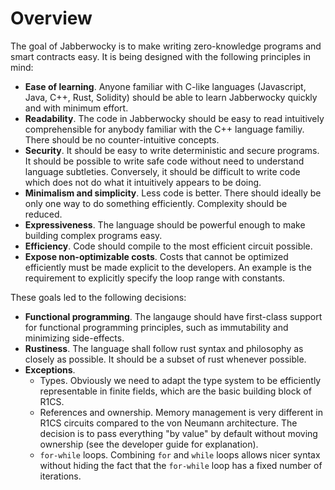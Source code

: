 # Overview

The goal of Jabberwocky is to make writing zero-knowledge programs and smart
contracts easy. It is being designed with the following principles in mind:

- **Ease of learning**. Anyone familiar with C-like languages (Javascript, Java,
 C++, Rust, Solidity) should be able to learn Jabberwocky quickly and with
 minimum effort.
- **Readability**. The code in Jabberwocky should be easy to read intuitively
 comprehensible for anybody familiar with the C++ language familiy. There should
 be no counter-intuitive concepts.
- **Security**. It should be easy to write deterministic and secure programs.
 It should be possible to write safe code without need to understand language
 subtleties. Conversely, it should be difficult to write code which does not do
 what it intuitively appears to be doing.
- **Minimalism and simplicity**. Less code is better. There should ideally be
 only one way to do something efficiently. Complexity should be reduced.
- **Expressiveness**. The language should be powerful enough to make building
 complex programs easy.
- **Efficiency**. Code should compile to the most efficient circuit possible.
- **Expose non-optimizable costs**. Costs that cannot be optimized efficiently
 must be made explicit to the developers. An example is the requirement to
 explicitly specify the loop range with constants.

These goals led to the following decisions:

- **Functional programming**. The langauge should have first-class support for
 functional programming principles, such as immutability and minimizing
 side-effects.
- **Rustiness**. The language shall follow rust syntax and philosophy as closely
 as possible. It should be a subset of rust whenever possible. 
- **Exceptions**.
  - Types. Obviously we need to adapt the type system to be efficiently
   representable in finite fields, which are the basic building block of R1CS.
  - References and ownership. Memory management is very different in R1CS
   circuits compared to the von Neumann architecture. The decision is to pass
   everything "by value" by default without moving ownership (see the developer
   guide for explanation).
  - `for-while` loops. Combining `for` and `while` loops allows nicer syntax
   without hiding the fact that the `for-while` loop has a fixed number
   of iterations.
